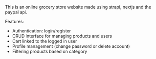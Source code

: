 This is an online grocery store website made using strapi, nextjs and the paypal api.

Features:
- Authentication: login/register
- CRUD interface for managing products and users
- Cart linked to the logged in user
- Profile management (change password or delete account)
- Filtering products based on category

